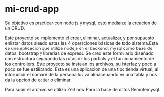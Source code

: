 # mi-crud-app


Su objetivo es practicar con node js y mysql, esto mediante la creacion de un CRUD. 

Este proyecto se implemento el crear, eliminar, actualizar, y por supuesto enlistar datos siendo estas las 4 operaciones básicas de 
todo sistema.Esta es una aplicación que utiliza nodejs en el backend, mysql como base de datos, bootstrap y librerías de express.
Se creo este formulario diseñado con estructura separando las rutas de los partials y el funcionamiento de los controllers.
Este proyecto se instalan los archivos, su interfaz y poco a poco se fue estilizando. Esta es una aplicacion de una tipo tienda virtual,
al intorudicir el nombre de la persona los va almacenando en una tabla y nos da la opcion de editar o eliminar. 

Para subir el archivo se utilizo 
Zeit now
Para la base de datos 
Remotemysql 
